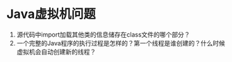 # Java虚拟机问题

1. 源代码中import加载其他类的信息储存在class文件的哪个部分？
2. 一个完整的Java程序的执行过程是怎样的？第一个线程是谁创建的？什么时候虚拟机会自动创建新的线程？